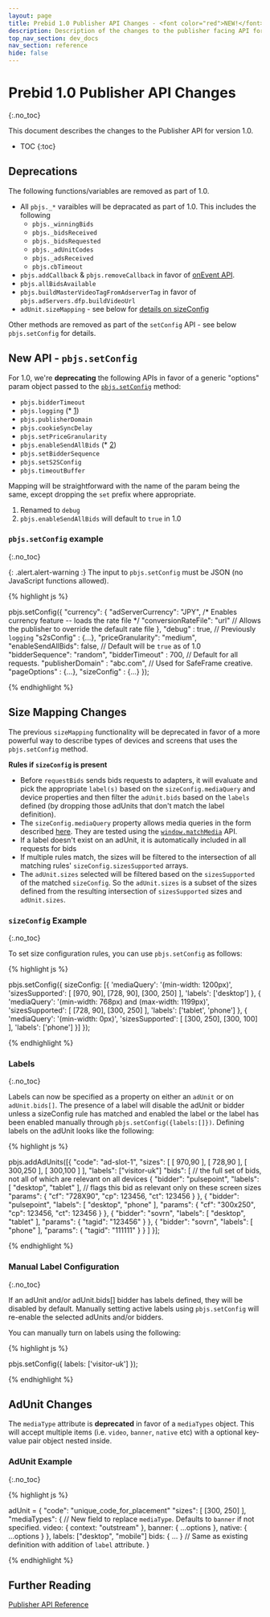 ```yaml
---
layout: page
title: Prebid 1.0 Publisher API Changes - <font color="red">NEW!</font>
description: Description of the changes to the publisher facing API for Prebid 1.0
top_nav_section: dev_docs
nav_section: reference
hide: false
---
```


<div class="bs-docs-section" markdown="1">

# Prebid 1.0 Publisher API Changes
{:.no_toc}

This document describes the changes to the Publisher API for version 1.0.

* TOC
{:toc}

## Deprecations 
The following functions/variables are removed as part of 1.0.

- All `pbjs._*` varaibles will be depracated as part of 1.0. This includes the following
  - `pbjs._winningBids`
  - `pbjs._bidsReceived`
  - `pbjs._bidsRequested`
  - `pbjs._adUnitCodes`
  - `pbjs._adsReceived`
  - `pbjs.cbTimeout`
- `pbjs.addCallback` & `pbjs.removeCallback` in favor of [onEvent API](http://prebid.org/dev-docs/publisher-api-reference.html#module_pbjs.onEvent). 
- `pbjs.allBidsAvailable`
- `pbjs.buildMasterVideoTagFromAdserverTag` in favor of `pbjs.adServers.dfp.buildVideoUrl`
- `adUnit.sizeMapping` - see below for [details on sizeConfig]({{site.baseurl}}/dev-docs/prebid-1.0-API.html#size-mapping-changes) 

Other methods are removed as part of the `setConfig` API -  see below `pbjs.setConfig` for details. 

## New API - `pbjs.setConfig`

For 1.0, we're **deprecating** the following APIs in favor of a generic "options" param object passed to the [`pbjs.setConfig`]({{site.baseurl}}/dev-docs/publisher-api-reference.html#module_pbjs.setConfig) method:

- `pbjs.bidderTimeout`
- `pbjs.logging` (* [1](#options-footnotes))
- `pbjs.publisherDomain`
- `pbjs.cookieSyncDelay`
- `pbjs.setPriceGranularity`
- `pbjs.enableSendAllBids` (* [2](#options-footnotes))
- `pbjs.setBidderSequence`
- `pbjs.setS2SConfig`
- `pbjs.timeoutBuffer`

Mapping will be straightforward with the name of the param being the same, except dropping the `set` prefix where appropriate.

<a name="options-footnotes" />

1. Renamed to `debug`
2. `pbjs.enableSendAllBids` will default to `true` in 1.0

### `pbjs.setConfig` example
{:.no_toc}

{: .alert.alert-warning :}
The input to `pbjs.setConfig` must be JSON (no JavaScript functions allowed).

{% highlight js %}

pbjs.setConfig({
    "currency": {
        "adServerCurrency": "JPY", /* Enables currency feature -- loads the rate file */
        "conversionRateFile": "url" // Allows the publisher to override the default rate file
    },
    "debug" : true, // Previously `logging`
    "s2sConfig" : {...},
    "priceGranularity": "medium",
    "enableSendAllBids": false, // Default will be `true` as of 1.0
    "bidderSequence": "random",
    "bidderTimeout" : 700,      // Default for all requests. 
    "publisherDomain" : "abc.com", // Used for SafeFrame creative. 
    "pageOptions" : {...},
    "sizeConfig" : {...}
});

{% endhighlight %}

## Size Mapping Changes 

The previous `sizeMapping` functionality will be deprecated in favor of a more powerful way to describe types of devices and screens that uses the `pbjs.setConfig` method.

**Rules if `sizeConfig` is present**

- Before `requestBids` sends bids requests to adapters, it will evaluate and pick the appropriate `label(s)` based on the `sizeConfig.mediaQuery` and device properties and then filter the `adUnit.bids` based on the `labels` defined (by dropping those adUnits that don't match the label definition).
 - The `sizeConfig.mediaQuery` property allows media queries in the form described [here](https://developer.mozilla.org/en-US/docs/Web/CSS/Media_Queries/Using_media_queries).  They are tested using the [`window.matchMedia`](https://developer.mozilla.org/en-US/docs/Web/API/Window/matchMedia) API.
- If a label doesn't exist on an adUnit, it is automatically included in all requests for bids
- If multiple rules match, the sizes will be filtered to the intersection of all matching rules' `sizeConfig.sizesSupported` arrays.  
- The `adUnit.sizes` selected will be filtered based on the `sizesSupported` of the matched `sizeConfig`. So the `adUnit.sizes` is a subset of the sizes defined from the resulting intersection of `sizesSupported` sizes and `adUnit.sizes`. 

### `sizeConfig` Example
{:.no_toc}

To set size configuration rules, you can use `pbjs.setConfig` as follows:

{% highlight js %}

pbjs.setConfig({
  sizeConfig: [{
    'mediaQuery': '(min-width: 1200px)',
    'sizesSupported': [
      [970, 90],
      [728, 90],
      [300, 250]
    ],
    'labels': ['desktop']
  }, {
    'mediaQuery': '(min-width: 768px) and (max-width: 1199px)',
    'sizesSupported': [
      [728, 90],
      [300, 250]
    ],
    'labels': ['tablet', 'phone']
  }, {
    'mediaQuery': '(min-width: 0px)',
    'sizesSupported': [
      [300, 250],
      [300, 100]
    ],
    'labels': ['phone']
  }]
});

{% endhighlight %}

### Labels
{:.no_toc}

Labels can now be specified as a property on either an `adUnit` or on `adUnit.bids[]`.  The presence of a label will disable the adUnit or bidder unless a sizeConfig rule has matched and enabled the label or the label has been enabled manually through `pbjs.setConfig({labels:[]})`.  Defining labels on the adUnit looks like the following:

{% highlight js %}

pbjs.addAdUnits([{
  "code": "ad-slot-1",
  "sizes": [ [ 970,90 ], [ 728,90 ], [ 300,250 ], [ 300,100 ] ],
  "labels": ["visitor-uk"] 
  "bids": [  // the full set of bids, not all of which are relevant on all devices
    {
      "bidder": "pulsepoint",
      "labels": [ "desktop", "tablet" ], // flags this bid as relevant only on these screen sizes
      "params": {
        "cf": "728X90",
        "cp": 123456,
        "ct": 123456
      }
    },
    {
      "bidder": "pulsepoint",
      "labels": [ "desktop", "phone" ],
      "params": {
        "cf": "300x250",
        "cp": 123456,
        "ct": 123456
      }
    },
    {
      "bidder": "sovrn",
      "labels": [ "desktop", "tablet" ],
      "params": {
        "tagid": "123456"
      }
    },
    {
      "bidder": "sovrn",
      "labels": [ "phone" ],
      "params": {
        "tagid": "111111"
      }
    }
  ]
}];

{% endhighlight %}

### Manual Label Configuration
{:.no_toc}

If an adUnit and/or adUnit.bids[] bidder has labels defined, they will be disabled by default.  Manually setting active labels using `pbjs.setConfig` will re-enable the selected adUnits and/or bidders.

You can manually turn on labels using the following:

{% highlight js %}

pbjs.setConfig({
  labels: ['visitor-uk']
});

{% endhighlight %}

## AdUnit Changes

The `mediaType` attribute is **deprecated** in favor of a `mediaTypes` object. This will accept multiple items (i.e. `video`, `banner`, `native` etc) with a optional key-value pair object nested inside.

### AdUnit Example
{:.no_toc}

{% highlight js %}

adUnit = {
    "code": "unique_code_for_placement"
    "sizes": [
        [300, 250]
    ],
    "mediaTypes": { // New field to replace `mediaType`. Defaults to `banner` if not specified.
        video: {
            context: "outstream"
        },
        banner: { ...options },
        native: { ...options }
    },
    labels: ["desktop", "mobile"]
    bids: { ... } // Same as existing definition with addition of `label` attribute.
}

{% endhighlight %}

## Further Reading

[Publisher API Reference]({{site.baseurl}}/dev-docs/publisher-api-reference.html)
